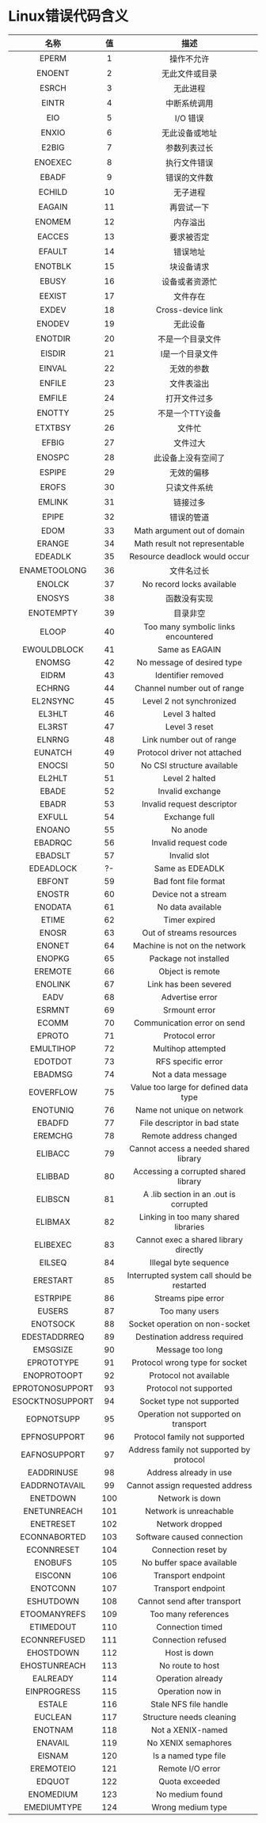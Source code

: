 # Linux错误代码含义



|       名称        |  值   |                    描述                    |
| :-------------: | :--: | :--------------------------------------: |
|      EPERM      |  1   |                  操作不允许                   |
|     ENOENT      |  2   |                 无此文件或目录                  |
|      ESRCH      |  3   |                   无此进程                   |
|      EINTR      |  4   |                  中断系统调用                  |
|       EIO       |  5   |                  I/O 错误                  |
|      ENXIO      |  6   |                 无此设备或地址                  |
|      E2BIG      |  7   |                  参数列表过长                  |
|     ENOEXEC     |  8   |                  执行文件错误                  |
|      EBADF      |  9   |                  错误的文件数                  |
|     ECHILD      |  10  |                   无子进程                   |
|     EAGAIN      |  11  |                  再尝试一下                   |
|     ENOMEM      |  12  |                   内存溢出                   |
|     EACCES      |  13  |                  要求被否定                   |
|     EFAULT      |  14  |                   错误地址                   |
|     ENOTBLK     |  15  |                  块设备请求                   |
|      EBUSY      |  16  |                 设备或者资源忙                  |
|     EEXIST      |  17  |                   文件存在                   |
|      EXDEV      |  18  |            Cross-device link             |
|     ENODEV      |  19  |                   无此设备                   |
|     ENOTDIR     |  20  |                 不是一个目录文件                 |
|     EISDIR      |  21  |                 I是一个目录文件                 |
|     EINVAL      |  22  |                  无效的参数                   |
|     ENFILE      |  23  |                  文件表溢出                   |
|     EMFILE      |  24  |                  打开文件过多                  |
|     ENOTTY      |  25  |                不是一个TTY设备                 |
|     ETXTBSY     |  26  |                   文件忙                    |
|      EFBIG      |  27  |                   文件过大                   |
|     ENOSPC      |  28  |                此设备上没有空间了                 |
|     ESPIPE      |  29  |                  无效的偏移                   |
|      EROFS      |  30  |                  只读文件系统                  |
|     EMLINK      |  31  |                   链接过多                   |
|      EPIPE      |  32  |                  错误的管道                   |
|      EDOM       |  33  |       Math argument out of domain        |
|     ERANGE      |  34  |      Math result not representable       |
|     EDEADLK     |  35  |      Resource deadlock would occur       |
|  ENAMETOOLONG   |  36  |                  文件名过长                   |
|     ENOLCK      |  37  |        No record locks available         |
|     ENOSYS      |  38  |                  函数没有实现                  |
|    ENOTEMPTY    |  39  |                   目录非空                   |
|      ELOOP      |  40  |   Too many symbolic links encountered    |
|   EWOULDBLOCK   |  41  |              Same as EAGAIN              |
|     ENOMSG      |  42  |        No message of desired type        |
|      EIDRM      |  43  |            Identifier removed            |
|     ECHRNG      |  44  |       Channel number out of range        |
|    EL2NSYNC     |  45  |         Level 2 not synchronized         |
|     EL3HLT      |  46  |              Level 3 halted              |
|     EL3RST      |  47  |              Level 3 reset               |
|     ELNRNG      |  48  |         Link number out of range         |
|     EUNATCH     |  49  |       Protocol driver not attached       |
|     ENOCSI      |  50  |        No CSI structure available        |
|     EL2HLT      |  51  |              Level 2 halted              |
|      EBADE      |  52  |             Invalid exchange             |
|      EBADR      |  53  |        Invalid request descriptor        |
|     EXFULL      |  54  |              Exchange full               |
|     ENOANO      |  55  |                 No anode                 |
|     EBADRQC     |  56  |           Invalid request code           |
|     EBADSLT     |  57  |               Invalid slot               |
|    EDEADLOCK    |  ?-  |             Same as EDEADLK              |
|     EBFONT      |  59  |           Bad font file format           |
|     ENOSTR      |  60  |           Device not a stream            |
|     ENODATA     |  61  |            No data available             |
|      ETIME      |  62  |              Timer expired               |
|      ENOSR      |  63  |         Out of streams resources         |
|     ENONET      |  64  |      Machine is not on the network       |
|     ENOPKG      |  65  |          Package not installed           |
|     EREMOTE     |  66  |             Object is remote             |
|     ENOLINK     |  67  |          Link has been severed           |
|      EADV       |  68  |             Advertise error              |
|     ESRMNT      |  69  |              Srmount error               |
|      ECOMM      |  70  |       Communication error on send        |
|     EPROTO      |  71  |              Protocol error              |
|    EMULTIHOP    |  72  |            Multihop attempted            |
|     EDOTDOT     |  73  |            RFS specific error            |
|     EBADMSG     |  74  |            Not a data message            |
|    EOVERFLOW    |  75  |  Value too large for defined data type   |
|    ENOTUNIQ     |  76  |        Name not unique on network        |
|     EBADFD      |  77  |       File descriptor in bad state       |
|     EREMCHG     |  78  |          Remote address changed          |
|     ELIBACC     |  79  |  Cannot access a needed shared library   |
|     ELIBBAD     |  80  |   Accessing a corrupted shared library   |
|     ELIBSCN     |  81  |  A .lib section in an .out is corrupted  |
|     ELIBMAX     |  82  |   Linking in too many shared libraries   |
|    ELIBEXEC     |  83  |  Cannot exec a shared library directly   |
|     EILSEQ      |  84  |          Illegal byte sequence           |
|    ERESTART     |  85  | Interrupted system call should be restarted |
|    ESTRPIPE     |  86  |            Streams pipe error            |
|     EUSERS      |  87  |              Too many users              |
|    ENOTSOCK     |  88  |      Socket operation on non-socket      |
|  EDESTADDRREQ   |  89  |       Destination address required       |
|    EMSGSIZE     |  90  |             Message too long             |
|   EPROTOTYPE    |  91  |      Protocol wrong type for socket      |
|   ENOPROTOOPT   |  92  |          Protocol not available          |
| EPROTONOSUPPORT |  93  |          Protocol not supported          |
| ESOCKTNOSUPPORT |  94  |        Socket type not supported         |
|   EOPNOTSUPP    |  95  |   Operation not supported on transport   |
|  EPFNOSUPPORT   |  96  |      Protocol family not supported       |
|  EAFNOSUPPORT   |  97  | Address family not supported by protocol |
|   EADDRINUSE    |  98  |          Address already in use          |
|  EADDRNOTAVAIL  |  99  |     Cannot assign requested address      |
|    ENETDOWN     | 100  |             Network is down              |
|   ENETUNREACH   | 101  |          Network is unreachable          |
|    ENETRESET    | 102  |             Network dropped              |
|  ECONNABORTED   | 103  |        Software caused connection        |
|   ECONNRESET    | 104  |           Connection reset by            |
|     ENOBUFS     | 105  |        No buffer space available         |
|     EISCONN     | 106  |            Transport endpoint            |
|    ENOTCONN     | 107  |            Transport endpoint            |
|    ESHUTDOWN    | 108  |       Cannot send after transport        |
|  ETOOMANYREFS   | 109  |           Too many references            |
|    ETIMEDOUT    | 110  |             Connection timed             |
|  ECONNREFUSED   | 111  |            Connection refused            |
|    EHOSTDOWN    | 112  |               Host is down               |
|  EHOSTUNREACH   | 113  |             No route to host             |
|    EALREADY     | 114  |            Operation already             |
|   EINPROGRESS   | 115  |             Operation now in             |
|     ESTALE      | 116  |          Stale NFS file handle           |
|     EUCLEAN     | 117  |         Structure needs cleaning         |
|     ENOTNAM     | 118  |            Not a XENIX-named             |
|     ENAVAIL     | 119  |           No XENIX semaphores            |
|     EISNAM      | 120  |           Is a named type file           |
|    EREMOTEIO    | 121  |             Remote I/O error             |
|     EDQUOT      | 122  |              Quota exceeded              |
|    ENOMEDIUM    | 123  |             No medium found              |
|   EMEDIUMTYPE   | 124  |            Wrong medium type             |